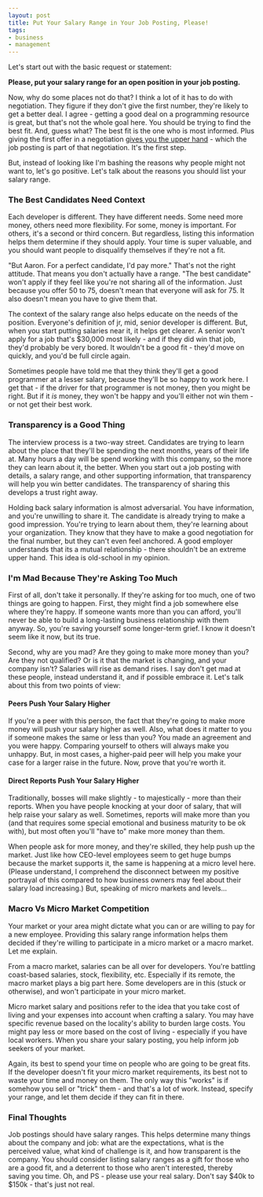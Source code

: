 ```yaml
---
layout: post
title: Put Your Salary Range in Your Job Posting, Please!
tags:
- business
- management
---
```

Let's start out with the basic request or statement:

**Please, put your salary range for an open position in your job posting.**

Now, why do some places not do that?  I think a lot of it has to do with negotiation.  They figure if they don't give the first number, they're likely to get a better deal.  I agree - getting a good deal on a programming resource is great, but that's not the whole goal here. You should be trying to find the best fit. And, guess what? The best fit is the one who is most informed.  Plus giving the first offer in a negotiation [gives you the upper hand](https://www.businessinsider.com/how-to-negotiate-make-first-offer-2014-5) - which the job posting is part of that negotiation. It's the first step.

But, instead of looking like I'm bashing the reasons why people might not want to, let's go positive. Let's talk about the reasons you should list your salary range.

### The Best Candidates Need Context

Each developer is different. They have different needs. Some need more money, others need more flexibility. For some, money is important. For others, it's a second or third concern. But regardless, listing this information helps them determine if they should apply. Your time is super valuable, and you should want people to disqualify themselves if they're not a fit.

"But Aaron. For a perfect candidate, I'd pay more."  That's not the right attitude.  That means you don't actually have a range. "The best candidate" won't apply if they feel like you're not sharing all of the information.  Just because you offer 50 to 75, doesn't mean that everyone will ask for 75. It also doesn't mean you have to give them that.

The context of the salary range also helps educate on the needs of the position. Everyone's definition of jr, mid, senior developer is different.  But, when you start putting salaries near it, it helps get clearer. A senior won't apply for a job that's $30,000 most likely - and if they did win that job, they'd probably be very bored.  It wouldn't be a good fit - they'd move on quickly, and you'd be full circle again.

Sometimes people have told me that they think they'll get a good programmer at a lesser salary, because they'll be so happy to work here.  I get that - if the driver for that programmer is not money, then you might be right.  But if it _is_ money, they won't be happy and you'll either not win them - or not get their best work.

### Transparency is a Good Thing

The interview process is a two-way street.  Candidates are trying to learn about the place that they'll be spending the next months, years of their life at. Many hours a day will be spend working with this company, so the more they can learn about it, the better.  When you start out a job posting with details, a salary range, and other supporting information, that transparency will help you win better candidates.  The transparency of sharing this develops a trust right away.  

Holding back salary information is almost adversarial.  You have information, and you're unwilling to share it.  The candidate is already trying to make a good impression. You're trying to learn about them, they're learning about your organization.  They know that they have to make a good negotiation for the final number, but they can't even feel anchored.  A good employer understands that its a mutual relationship - there shouldn't be an extreme upper hand. This idea is old-school in my opinion.

### I'm Mad Because They're Asking Too Much

First of all, don't take it personally.  If they're asking for too much, one of two things are going to happen. First, they might find a job somewhere else where they're happy. If someone wants more than you can afford, you'll never be able to build a long-lasting business relationship with them anyway.  So, you're saving yourself some longer-term grief. I know it doesn't seem like it now, but its true.

Second, why are you mad? Are they going to make more money than you? Are they not qualified? Or is it that the market is changing, and your company isn't?  Salaries will rise as demand rises.  I say don't get mad at these people, instead understand it, and if possible embrace it.  Let's talk about this from two points of view:

#### Peers Push Your Salary Higher

If you're a peer with this person, the fact that they're going to make more money will push your salary higher as well.  Also, what does it matter to you if someone makes the same or less than you? You made an agreement and you were happy. Comparing yourself to others will always make you unhappy.  But, in most cases, a higher-paid peer will help you make your case for a larger raise in the future. Now, prove that you're worth it.

#### Direct Reports Push Your Salary Higher

Traditionally, bosses will make slightly - to majestically - more than their reports.  When you have people knocking at your door of salary, that will help raise your salary as well.  Sometimes, reports will make more than you (and that requires some special emotional and business maturity to be ok with), but most often you'll "have to" make more money than them.

When people ask for more money, and they're skilled, they help push up the market. Just like how CEO-level employees seem to get huge bumps because the market supports it, the same is happening at a micro level here.  (Please understand, I comprehend the disconnect between my positive portrayal of this compared to how business owners may feel about their salary load increasing.)  But, speaking of micro markets and levels...

### Macro Vs Micro Market Competition

Your market or your area might dictate what you can or are willing to pay for a new employee.  Providing this salary range information helps them decided if they're willing to participate in a micro market or a macro market.  Let me explain.

From a macro market, salaries can be all over for developers. You're battling coast-based salaries, stock, flexibility, etc.  Especially if its remote, the macro market plays a big part here. Some developers are in this (stuck or otherwise), and won't participate in your micro market.

Micro market salary and positions refer to the idea that you take cost of living and your expenses into account when crafting a salary.  You may have specific revenue based on the locality's ability to burden large costs.  You might pay less or more based on the cost of living - especially if you have local workers.  When you share your salary posting, you help inform job seekers of your market.  

Again, its best to spend your time on people who are going to be great fits. If the developer doesn't fit your micro market requirements, its best not to waste your time and money on them.  The only way this "works" is if somehow you sell or "trick" them - and that's a lot of work.  Instead, specify your range, and let them decide if they can fit in there.

### Final Thoughts

Job postings should have salary ranges. This helps determine many things about the company and job: what are the expectations, what is the perceived value, what kind of challenge is it, and how transparent is the company.  You should consider listing salary ranges as a gift for those who are a good fit, and a deterrent to those who aren't interested, thereby saving you time.  Oh, and PS - please use your real salary. Don't say $40k to $150k - that's just not real.
